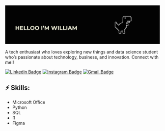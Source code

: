 ![Header image](https://raw.githubusercontent.com/poupuu/poupuu/main/Assets/header-github-william.jpg)

A tech enthusiast who loves exploring new things and data science student who’s passionate about technology, business, and innovation. Connect with me!!

[![Linkedin Badge](https://img.shields.io/badge/-LinkedIn-blue?style=flat-square&logo=Linkedin&logoColor=white&link=https://www.linkedin.com/in/williammss)](https://www.linkedin.com/in/williammss/) [![Instagram Badge](https://img.shields.io/badge/-Instagram-e4405f?style=flat-square&logo=Instagram&logoColor=white&link=https://www.instagram.com/william26._/)](https://www.instagram.com/william26._/) [![Gmail Badge](https://img.shields.io/badge/-Gmail-d14836?style=flat-square&logo=Gmail&logoColor=white&link=mailto:williamanwar2@gmail.com)](mailto:williamanwar2@gmail.com)  

## ⚡ Skills:
- Microsoft Office
- Python  
- SQL  
- R  
- Figma
